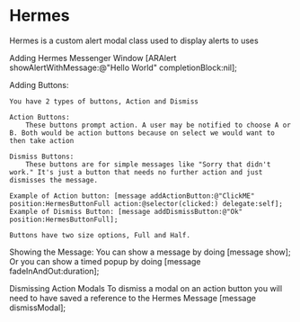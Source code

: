 Hermes
======

Hermes is a custom alert modal class used to display alerts to uses

Adding Hermes Messenger Window
[ARAlert showAlertWithMessage:@"Hello World" completionBlock:nil];

Adding Buttons:

	You have 2 types of buttons, Action and Dismiss

	Action Buttons: 
		These buttons prompt action. A user may be notified to choose A or B. Both would be action buttons because on select we would want to then take action

	Dismiss Buttons:
		These buttons are for simple messages like "Sorry that didn't work." It's just a button that needs no further action and just dismisses the message.
	
	Example of Action button: [message addActionButton:@"ClickME" position:HermesButtonFull action:@selector(clicked:) delegate:self];
	Example of Dismiss Button: [message addDismissButton:@"Ok" position:HermesButtonFull];

	Buttons have two size options, Full and Half. 
	
Showing the Message:
	You can show a message by doing [message show];
	Or you can show a timed popup by doing [message fadeInAndOut:duration];
	
Dismissing Action Modals
	To dismiss a modal on an action button you will need to have saved a reference to the Hermes Message
	[message dismissModal];
